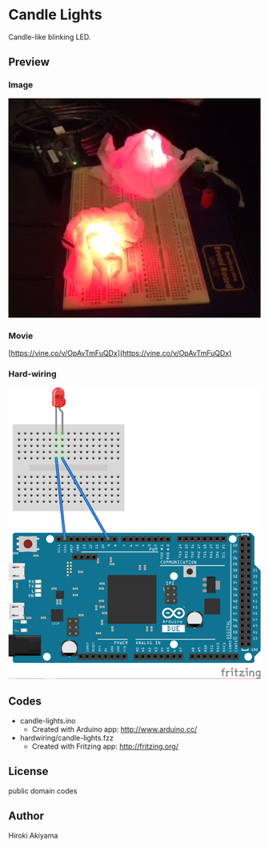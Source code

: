 Candle Lights
=============

Candle-like blinking LED.

## Preview

### Image

![image](https://raw.githubusercontent.com/akiroom/candle-lights/master/image.jpg)

### Movie
[https://vine.co/v/OpAvTmFuQDx](https://vine.co/v/OpAvTmFuQDx)

### Hard-wiring

![hardwiring](https://raw.githubusercontent.com/akiroom/candle-lights/master/hardwiring/candle-lights.png)

## Codes

- candle-lights.ino
	- Created with Arduino app: http://www.arduino.cc/
- hardwiring/candle-lights.fzz
	- Created with Fritzing app: http://fritzing.org/

## License

public domain codes

## Author

Hiroki Akiyama
